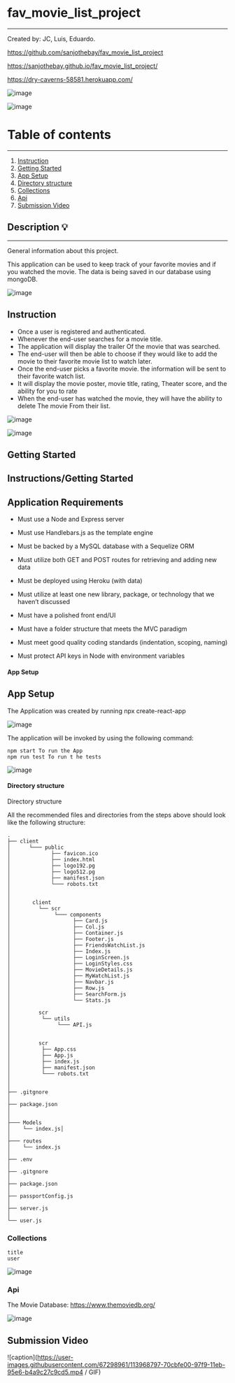 
# fav_movie_list_project

---

Created by: JC, Luis, Eduardo.

https://github.com/sanjothebay/fav_movie_list_project

https://sanjothebay.github.io/fav_movie_list_project/

https://dry-caverns-58581.herokuapp.com/

![image](https://user-images.githubusercontent.com/67298961/113962438-4d9b5180-97ed-11eb-9da5-b93f92d65ce0.png)

![image](https://user-images.githubusercontent.com/67298961/113967339-66f4cb80-97f6-11eb-9566-cf0d4f5cc84e.png)

# Table of contents

---

1. [Instruction](#Instruction)
2. [Getting Started](#Getting_Started)
2. [App Setup](#App_Setup)
3. [Directory structure](#Directory_structure)
3. [Collections](#Collections)
4. [Api](#Api)
5. [Submission Video](#Submission_Video)


## Description :bulb:

---

General information about this project.

This application can be used to keep track of your favorite movies and if you watched the movie. 
The data is being saved in our database using mongoDB. 

![image](https://user-images.githubusercontent.com/67298961/113967229-314fe280-97f6-11eb-9d2b-ab619e07af58.png)


## Instruction <a name="Instruction"></a>

- Once a user is registered and authenticated. 
- Whenever the end-user searches for a movie title.  
- The application will display the trailer Of the movie that was searched.
- The end-user will then be able to choose if they would like to add the movie to their favorite movie list to watch later.
- Once the end-user picks a favorite movie.  the information will be sent to their favorite watch list. 
- It will display  the movie poster,  movie title, rating, Theater score,  and the ability for you to rate 
- When the end-user has watched the movie,  they will have the ability to delete The movie From their list. 


![image](https://user-images.githubusercontent.com/67298961/113967339-66f4cb80-97f6-11eb-9566-cf0d4f5cc84e.png)

![image](https://user-images.githubusercontent.com/67298961/113967461-a4595900-97f6-11eb-8ed5-ee8e8ac7516c.png)


## Getting Started <a name="Getting_Started"></a>

## Instructions/Getting Started

## Application Requirements

* Must use a Node and Express server

* Must use Handlebars.js as the template engine

* Must be backed by a MySQL database with a Sequelize ORM

* Must utilize both GET and POST routes for retrieving and adding new data

* Must be deployed using Heroku (with data)

* Must utilize at least one new library, package, or technology that we haven’t discussed

* Must have a polished front end/UI

* Must have a folder structure that meets the MVC paradigm

* Must meet good quality coding standards (indentation, scoping, naming)

* Must protect API keys in Node with environment variables


#### App Setup
## App Setup <a name="App_Setup"></a>

The Application was created by running npx create-react-app


![image](https://user-images.githubusercontent.com/67298961/113967772-52650300-97f7-11eb-9bbd-5c32930a480d.png)


The application will be invoked by using the following command:

```
npm start To run the App
npm run test To run t he tests 
```

![image](https://user-images.githubusercontent.com/67298961/113967678-1b8eed00-97f7-11eb-9c4b-fe55a807e97f.png)


#### Directory structure
Directory structure <a name="Directory_structure"></a>

All the recommended files and directories from the steps above should look like the following structure:

```
.
├── client
│      └─── public     
│             ├── favicon.ico
│             ├── index.html
│             ├── logo192.pg
│             ├── logo512.pg
│             ├── manifest.json
│             └─── robots.txt
│ 
│
│       client
│         └── scr
│              └─── components
│                    ├── Card.js
│                    ├── Col.js
│                    ├── Container.js
│                    ├── Footer.js
│                    ├── FriendsWatchList.js
│                    ├── Index.js
│                    ├── LoginScreen.js
│                    ├── LoginStyles.css
│                    ├── MovieDetails.js
│                    ├── MyWatchList.js
│                    ├── Navbar.js
│                    ├── Row.js
│                    ├── SearchForm.js
│                    └── Stats.js
│ 
│         scr
│          └── utils
│               └─── API.js
│  
│           
│         scr
│          ├── App.css
│          ├── App.js
│          ├── index.js
│          ├── manifest.json
│          └─── robots.txt
│           
│  
├── .gitgnore
│ 
├── package.json
│
│
├─── Models
│    └── index.js│
│
├─── routes
│    └── index.js
│ 
├── .env
│ 
├── .gitgnore
│ 
├── package.json
│ 
├── passportConfig.js
│
├── server.js
│
└── user.js
```


### Collections <a name="Collections"></a>
```
title
user 

```

![image](https://user-images.githubusercontent.com/67298961/113967854-86402880-97f7-11eb-85d8-7820a9bd0fef.png)


### Api <a name="Api"></a>

The Movie Database:
https://www.themoviedb.org/

![image](https://user-images.githubusercontent.com/67298961/113967962-c7d0d380-97f7-11eb-90f4-2e6ab3290c52.png)

## Submission Video <a name="Submission_Video"></a>

![caption](https://user-images.githubusercontent.com/67298961/113968797-70cbfe00-97f9-11eb-95e6-b4a9c27c9cd5.mp4 / GIF)
